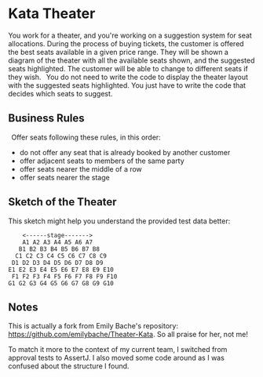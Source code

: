 Kata Theater
============

You work for a theater, and you're working on a suggestion system 
for seat allocations. During the process of buying tickets,
the customer is offered the best seats available in a given
price range. They will be shown a diagram of the theater with
all the available seats shown, and the suggested seats highlighted.
The customer will be able to change to different seats if they wish.
 
You do not need to write the code to display the theater layout
with the suggested seats highlighted. You just have to write the
code that decides which seats to suggest.

Business Rules
---------------
 
Offer seats following these rules, in this order:
 
 - do not offer any seat that is already booked by another customer
 - offer adjacent seats to members of the same party
 - offer seats nearer the middle of a row
 - offer seats nearer the stage

Sketch of the Theater
---------------------
This sketch might help you understand the provided test data better:

	    <------stage------->
	    A1 A2 A3 A4 A5 A6 A7
	   B1 B2 B3 B4 B5 B6 B7 B8
	  C1 C2 C3 C4 C5 C6 C7 C8 C9
	 D1 D2 D3 D4 D5 D6 D7 D8 D9
	E1 E2 E3 E4 E5 E6 E7 E8 E9 E10
	 F1 F2 F3 F4 F5 F6 F7 F8 F9 F10
	G1 G2 G3 G4 G5 G6 G7 G8 G9 G10

Notes
-----

This is actually a fork from Emily Bache's repository: https://github.com/emilybache/Theater-Kata. So all praise for her, not me!

To match it more to the context of my current team, I switched from approval tests to AssertJ. I also moved some code around as I was confused about the structure I found.